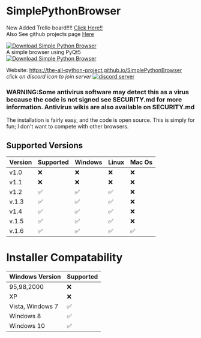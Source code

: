 # SimplePythonBrowser

New Added Trello board!!!! [Click Here!!](https://trello.com/b/63IueVJN/ideas)\
Also See github projects page [Here](https://github.com/orgs/The-All-Python-Project/projects/1)

[![Download Simple Python Browser](https://img.shields.io/sourceforge/dt/simple-python-browser.svg)](https://sourceforge.net/projects/simple-python-browser/files/latest/download)\
A simple browser using PyQt5\
[![Download Simple Python Browser](https://a.fsdn.com/con/app/sf-download-button)](https://sourceforge.net/projects/simple-python-browser/files/latest/download)

Website: https://the-all-python-project.github.io/SimplePythonBrowser \
*click on discord icon to join server*
[![discord server](https://user-images.githubusercontent.com/85512286/142732638-7172368f-72c2-45b8-b7b8-e36f646c8a7b.jpg)](https://discord.gg/KKESvV24Ws)


### WARNING:Some antivirus software may detect this as a virus because the code is not signed see SECURITY.md for more information. Antivirus wikis are also available on SECURITY.md

The installation is fairly easy, and the code is open source. This is simply for fun; I don't want to compete with other browsers.


## Supported Versions

| Version         | Supported          | Windows               | Linux               | Mac Os         |
| -------         | ------------------ | ----------------------| --------------------| ---------------|
| v1.0    | :x: | :x:                                  | :x:                 | :x:
| v1.1     |:x:  |:x:                                   | :x:                 | :x:
| v1.2     |:white_check_mark: | :white_check_mark:     | ✅                   |:x:
| v.1.3   | ✅  |  ✅   | ✅|:x:
| v1.4   | :white_check_mark:|:white_check_mark:|:white_check_mark:|:x:
| v.1.5 |:white_check_mark:|:white_check_mark:|:white_check_mark:|:x:
| v.1.6 |:white_check_mark: | :white_check_mark: | :white_check_mark: | ✅ |

# Installer Compatability

| Windows Version   |  Supported            
| ----------------  | ------------------                      
|   95,98,2000      |    :x:  
|      XP           |    :x:
|  Vista, Windows 7 |    ✅
|     Windows 8     |    ✅
|    Windows 10     |   :white_check_mark:



